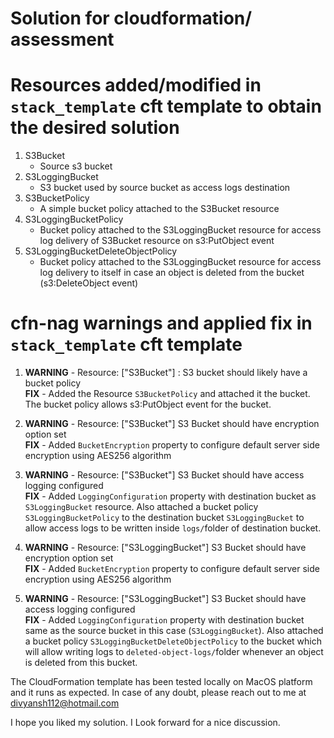 # Solution for cloudformation/ assessment

# Resources added/modified in `stack_template` cft template to obtain the desired solution
1. S3Bucket
    - Source s3 bucket
2. S3LoggingBucket
    - S3 bucket used by source bucket as access logs destination
3. S3BucketPolicy
    - A simple bucket policy attached to the S3Bucket resource
4. S3LoggingBucketPolicy
    - Bucket policy attached to the S3LoggingBucket resource for access log delivery of S3Bucket resource on s3:PutObject event
5. S3LoggingBucketDeleteObjectPolicy
    - Bucket policy attached to the S3LoggingBucket resource for access log delivery to itself in case an object is deleted from the bucket (s3:DeleteObject event)


# cfn-nag warnings and applied fix in `stack_template` cft template

1. **WARNING** - Resource: ["S3Bucket"] : S3 bucket should likely have a bucket policy<br/>
**FIX** - Added the Resource `S3BucketPolicy` and attached it the bucket. The bucket policy allows s3:PutObject event for the bucket.

2. **WARNING** - Resource: ["S3Bucket"] S3 Bucket should have encryption option set<br/>
**FIX** - Added `BucketEncryption` property to configure default server side encryption using AES256 algorithm

3. **WARNING** - Resource: ["S3Bucket"] S3 Bucket should have access logging configured<br/>
**FIX** - Added `LoggingConfiguration` property with destination bucket as `S3LoggingBucket` resource. Also attached a bucket policy `S3LoggingBucketPolicy` to the destination bucket `S3LoggingBucket` to allow access logs to be written inside `logs/`folder of destination bucket.

4. **WARNING** - Resource: ["S3LoggingBucket"] S3 Bucket should have encryption option set<br/>
**FIX** - Added `BucketEncryption` property to configure default server side encryption using AES256 algorithm

5. **WARNING** - Resource: ["S3LoggingBucket"] S3 Bucket should have access logging configured<br/>
**FIX** - Added `LoggingConfiguration` property with destination bucket same as the source bucket in this case (`S3LoggingBucket`). Also attached a bucket policy `S3LoggingBucketDeleteObjectPolicy` to the bucket which will allow writing logs to `deleted-object-logs/`folder whenever an object is deleted from this bucket.


The CloudFormation template has been tested locally on MacOS platform and it runs as expected. In case of any doubt, please reach out to me at divyansh112@hotmail.com

I hope you liked my solution. I Look forward for a nice discussion.